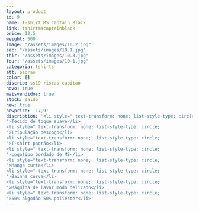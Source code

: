 ```yaml
---
layout: product
id: 9
name: T-shirt MS Captain Black
link: tshirtmscaptainblack
price: 12.5
weight: 500
image: "/assets/images/10.2.jpg"
sec: "/assets/images/10.1.jpg"
thir: "/assets/images/10.3.jpg"
four: "/assets/images/10-1.jpg"
categoria: tshirts
att: padrao
color: []
discrip: ss19 riscas capitao
novo: true
maisvendidos: true
stock: saldo
new: true
newprice: '17,9'
discription: '<li style=" text-transform: none; list-style-type: circle;
">Tecido de toque suave</li>
<li style=" text-transform: none; list-style-type: circle;
">Tripulação pescoço</li>
<li style="text-transform: none;  list-style-type: circle;
">T-shirt padrão</li>
<li style=" text-transform: none; list-style-type: circle;
">Logotipo bordado de MS</li>
<li style="text-transform: none;  list-style-type: circle;
">Manga curta</li>
<li style=" text-transform: none; list-style-type: circle;
">Bainha curva</li>
<li style="text-transform: none;  list-style-type: circle;
">Máquina de lavar modo delicado</li>
<li style=" text-transform: none; list-style-type: circle;
">50% algodão 50% poliéster</li>'
---
```

